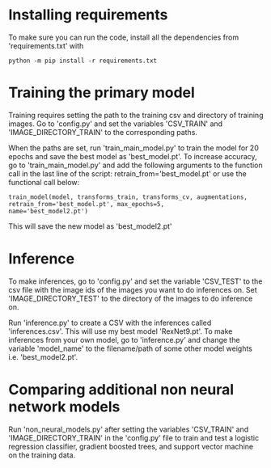 # Installing requirements
To make sure you can run the code, install all the dependencies from 'requirements.txt' with

```
python -m pip install -r requirements.txt
```

# Training the primary model
Training requires setting the path to the training csv and directory of training images.
Go to 'config.py' and set the variables 'CSV_TRAIN' and 'IMAGE_DIRECTORY_TRAIN' to the corresponding paths.

When the paths are set, run 'train_main_model.py' to train the model for 20 epochs and save the best model as
'best_model.pt'. To increase accuracy, go to 'train_main_model.py' and add the following arguments to the function call
 in the last line of the script: retrain_from='best_model.pt' or use the functional call below:

 ```
 train_model(model, transforms_train, transforms_cv, augmentations, retrain_from='best_model.pt', max_epochs=5,
 name='best_model2.pt')
 ```

This will save the new model as 'best_model2.pt'

# Inference
To make inferences, go to 'config.py' and set the variable 'CSV_TEST' to the csv file with the image ids of the images
you want to do inferences on. Set 'IMAGE_DIRECTORY_TEST' to the directory of the images to do inference on.

Run 'inference.py' to create a CSV with the inferences called 'inferences.csv'. This will use my best model
'RexNet9.pt'. To make inferences from your own model, go to 'inference.py' and change the variable 'model_name' to the
filename/path of some other model weights i.e. 'best_model2.pt'.

# Comparing additional non neural network models
Run 'non_neural_models.py' after setting the variables 'CSV_TRAIN' and 'IMAGE_DIRECTORY_TRAIN' in the 'config.py' file
to train and test a logistic regression classifier, gradient boosted trees, and support vector machine on the
training data.

